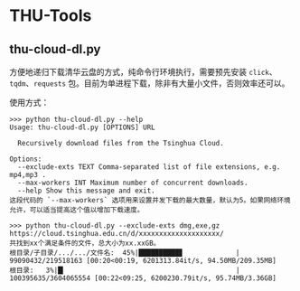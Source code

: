 # THU-Tools

## thu-cloud-dl.py

方便地递归下载清华云盘的方式，纯命令行环境执行，需要预先安装 `click`、`tqdm`、`requests` 包。目前为单进程下载，除非有大量小文件，否则效率还可以。

使用方式：
```
>>> python thu-cloud-dl.py --help
Usage: thu-cloud-dl.py [OPTIONS] URL

  Recursively download files from the Tsinghua Cloud.

Options:
  --exclude-exts TEXT Comma-separated list of file extensions, e.g. mp4,mp3 .
  --max-workers INT Maximum number of concurrent downloads.
  --help Show this message and exit.
这段代码的 `--max-workers` 选项用来设置并发下载的最大数量，默认为5。如果网络环境允许，可以适当提高这个值以增加下载速度。

>>> python thu-cloud-dl.py --exclude-exts dmg,exe,gz https://cloud.tsinghua.edu.cn/d/xxxxxxxxxxxxxxxxxxxx/
共找到xx个满足条件的文件，总大小为xx.xxGB。
根目录/子目录/.../.../文件名:  45%|██████████▊             | 99090432/219518163 [00:20<00:19, 6201313.84it/s, 94.50MB/209.35MB]
根目录:   3%|█▎                                          | 100395635/3604065554 [00:22<09:25, 6200230.79it/s, 95.74MB/3.36GB]
```
